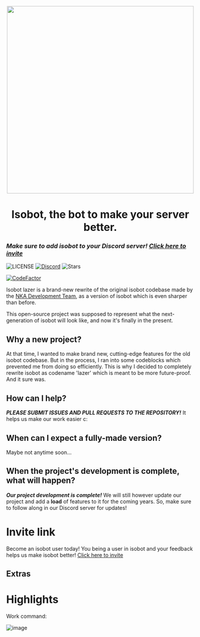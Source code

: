 <p align="center">
  <img width="500px" src="https://github.com/PyBotDevs/isobot-resources/blob/base/lazer/icons/grey-transparent.png?raw=true">
</p>

<h1 align='center'>Isobot, the bot to make your server better.</h1>

### ***Make sure to add isobot to your Discord server! [Click here to invite](https://discord.com/api/oauth2/authorize?client_id=896437848176230411&permissions=8&scope=bot%20applications.commands)***

![LICENSE](https://img.shields.io/github/license/notsniped/isobot-lazer?style=for-the-badge)
[![Discord](https://img.shields.io/discord/880409977074888714?color=%235865F2&label=Discord&logo=discord&logoColor=%23fffz&style=for-the-badge)](https://discord.gg/b5pz8T6Yjr)
![Stars](https://img.shields.io/github/stars/notsniped/isobot-lazer?style=for-the-badge)

[![CodeFactor](https://www.codefactor.io/repository/github/pybotdevs/isobot-lazer/badge)](https://www.codefactor.io/repository/github/pybotdevs/isobot-lazer)

Isobot lazer is a brand-new rewrite of the original isobot codebase made by the [NKA Development Team](https://github.com/PyBotDevs), as a version of isobot which is even sharper than before.

This open-source project was supposed to represent what the next-generation of isobot will look like, and now it's finally in the present.

## Why a new project?
At that time, I wanted to make brand new, cutting-edge features for the old isobot codebase. But in the process, I ran into some codeblocks which prevented me from doing so efficiently. This is why I decided to completely rewrite isobot as codename 'lazer' which is meant to be more future-proof. And it sure was.

## How can I help?
***PLEASE SUBMIT ISSUES AND PULL REQUESTS TO THE REPOSITORY!*** It helps us make our work easier c:

## When can I expect a fully-made version?
Maybe not anytime soon...

## When the project's development is complete, what will happen?
***Our project development is complete!*** We will still however update our project and add a **load** of features to it for the coming years. So, make sure to follow along in our Discord server for updates!

# Invite link
Become an isobot user today! You being a user in isobot and your feedback helps us make isobot better! [Click here to invite](https://discord.com/api/oauth2/authorize?client_id=896437848176230411&permissions=8&scope=bot%20applications.commands)

## Extras
# Highlights
Work command:

![image](https://user-images.githubusercontent.com/72265661/170833960-7ce1acdf-7dc6-4933-8969-144ed2d57a93.png)
